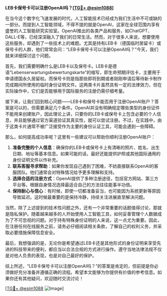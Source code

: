 **LEB卡保号卡可以注册OpenAI吗？[[TG💪+ @esim1088](https://t.me/s/esim1088)]**

在当今这个数字化飞速发展的时代，人工智能技术已经成为我们生活中不可或缺的一部分。而提到人工智能领域，不得不提的就是OpenAI，这家在全球范围内享有盛誉的人工智能研究实验室。OpenAI推出的各类产品和服务，如ChatGPT、DALL-E等，已经深深融入了我们的日常生活。然而，对于很多人来说，想要使用这些服务，却遇到了一些技术上的难题。尤其是持有LEB卡（德国临时居留卡）或保号卡的人群，他们常常会问：“LEB卡保号卡可以注册OpenAI吗？”今天，我们就来详细探讨这个问题。

首先，我们需要明确什么是LEB卡以及保号卡。LEB卡是德语“Lebenserwartungsbewertungskarte”的缩写，即生命预期评估卡，主要用于申请德国永久居留权。而保号卡则是指那些即将到期或者刚刚申请后等待新卡制作完成期间所使用的临时身份证明文件。这两类卡片虽然具有一定的法律效力，但在实际操作中，它们是否能够用于国际服务的注册仍需仔细考量。

接下来，让我们回到核心问题——LEB卡和保号卡能否用于注册OpenAI账户？答案是可以的，但需要满足几个条件。OpenAI并没有明确规定哪些类型的身份证件不能用来创建账户，因此理论上讲，只要你的LEB卡或保号卡上包含必要的个人信息，并且能够通过官方渠道验证其真实性，就可以尝试注册。不过，在实践中，由于这类卡片通常不被广泛接受作为主要的身份认证工具，可能会遇到一些障碍。

那么，如何提高成功率呢？这里有一些建议可以帮助你顺利注册OpenAI账户：

1. **准备完整的个人信息**：确保你的LEB卡或保号卡上有清晰的照片、姓名、出生日期、地址等基本信息。如果可能的话，最好还能提供护照或其他国际通用的身份证明文件以作补充。
2. **联系客服寻求帮助**：如果你发现自己遇到了困难，不妨直接联系OpenAI的客服团队。他们通常会对特殊情况给予更多理解和支持。
3. **选择合适的注册方式**：OpenAI提供了多种注册途径，包括官方网站、第三方平台等。根据自身情况选择最适合自己的方法往往能事半功倍。
4. **保持耐心与信心**：有时候，即使一切都准备妥当，也可能因为系统更新等原因导致延迟。这时候最重要的是保持冷静，持续关注进展直至解决问题。

当然，除了上述提到的技术性问题之外，还有一个非常重要的话题值得讨论，那就是隐私保护。随着越来越多的人开始使用人工智能工具，如何妥善管理个人数据成为了不可忽视的问题。对于持有特殊身份证明的人来说，这一点尤为重要。因此，在注册任何在线服务之前，请务必仔细阅读相关条款，了解自己的权利义务，并采取必要措施保障信息安全。

最后，我想强调的是，无论你是希望通过LEB卡还是其他形式的身份证明来享受先进的科技带来的便利，都应当以合法合规的方式进行操作。遵守当地法律法规不仅是对他人负责的表现，也是对自己最好的保护。

综上所述，“LEB卡保号卡可以注册OpenAI吗？”的答案是肯定的，但前提是你必须做好充分准备并遵循正确的流程。希望本文能够为你提供有价值的参考信息。如果你还有其他疑问，欢迎随时交流讨论！

[[TG💪+ @esim1088](https://t.me/s/esim1088) ![Image](https://i.postimg.cc/4NQfJmqS/Snipaste-2025-05-13-00-14-12.png)]